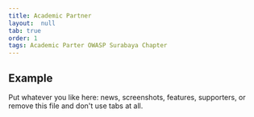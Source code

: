 ```yaml
---
title: Academic Partner
layout:  null
tab: true
order: 1
tags: Academic Parter OWASP Surabaya Chapter
---
```


## Example

Put whatever you like here: news, screenshots, features, supporters, or remove this file and don't use tabs at all.

